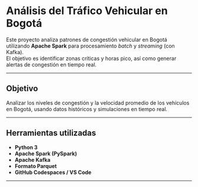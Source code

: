 #  Análisis del Tráfico Vehicular en Bogotá

Este proyecto analiza patrones de congestión vehicular en Bogotá utilizando **Apache Spark** para procesamiento *batch* y *streaming* (con Kafka).  
El objetivo es identificar zonas críticas y horas pico, así como generar alertas de congestión en tiempo real.

---

## Objetivo
Analizar los niveles de congestión y la velocidad promedio de los vehículos en Bogotá, usando datos históricos y simulaciones en tiempo real.

---

##  Herramientas utilizadas
- **Python 3**
- **Apache Spark (PySpark)**
- **Apache Kafka**
- **Formato Parquet**
- **GitHub Codespaces / VS Code**

---



